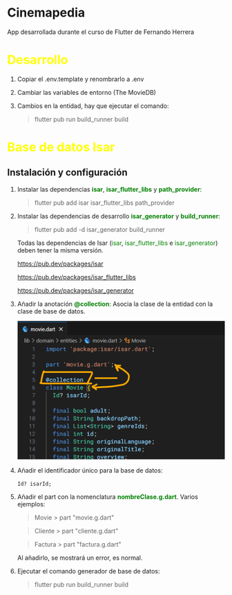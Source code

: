 # Cinemapedia

App desarrollada durante el curso de Flutter de Fernando Herrera

# <span style="color: yellow">Desarrollo</span>

1. Copiar el .env.template y renombrarlo a .env

2. Cambiar las variables de entorno (The MovieDB)

3. Cambios en la entidad, hay que ejecutar el comando:

    > flutter pub run build_runner build

# <span style="color: yellow">Base de datos Isar</span>

## Instalación y configuración

1. Instalar las dependencias <span style="color: green">__isar__</span>, <span style="color: green">__isar_flutter_libs__</span> y <span style="color: green">__path_provider__</span>:

    > flutter pub add isar isar_flutter_libs path_provider

2. Instalar las dependencias de desarrollo <span style="color: green">__isar_generator__</span> y <span style="color: green">__build_runner__</span>:

    > flutter pub add -d isar_generator build_runner

    Todas las dependencias de Isar (<span style="color: green">isar</span>, <span style="color: green">isar_flutter_libs</span> e <span style="color: green">isar_generator</span>) deben tener la misma versión.

    https://pub.dev/packages/isar
    
    https://pub.dev/packages/isar_flutter_libs
    
    https://pub.dev/packages/isar_generator

3. Añadir la anotación <span style="color: green">__@collection__</span>: Asocia la clase de la entidad con la clase de base de datos.

    ![](documentacion/readme/relacion_isar.png "Relación clases")

4. Añadir el identificador único para la base de datos:

    ```
    Id? isarId;
    ```

5. Añadir el part con la nomenclatura <span style="color: green">__nombreClase.g.dart__</span>. Varios ejemplos:

    > Movie > part "movie.g.dart"

    > Cliente > part "cliente.g.dart"

    > Factura > part "factura.g.dart"

    Al añadirlo, se mostrará un error, es normal.

6. Ejecutar el comando generador de base de datos:

    > flutter pub run build_runner build
